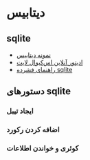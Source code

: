 # دیتابیس 

## sqlite

* [نمونه دیتابیس](https://cdn.sqlitetutorial.net/wp-content/uploads/2018/03/chinook.zip)
* [ادیتور آنلاین اس‌کیو‌ال لایت](https://sqliteonline.com/)
* [راهنمای فشرده sqlite](https://www.tutorialspoint.com/sqlite/index.htm)


## دستورهای sqlite

### ایجاد تیبل 

### اضافه کردن رکورد

### کوئری و خواندن اطلاعات 